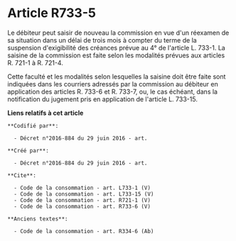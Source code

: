 # Article R733-5

Le débiteur peut saisir de nouveau la commission en vue d'un réexamen de sa situation dans un délai de trois mois à compter
du terme de la suspension d'exigibilité des créances prévue au 4° de l'article L. 733-1. La saisine de la commission est
faite selon les modalités prévues aux articles R. 721-1 à R. 721-4. 

Cette faculté et les modalités selon lesquelles la saisine doit être faite sont indiquées dans les courriers adressés par la
commission au débiteur en application des articles R. 733-6 et R. 733-7, ou, le cas échéant, dans la notification du jugement
pris en application de l'article L. 733-15.

**Liens relatifs à cet article**

	**Codifié par**:

	  - Décret n°2016-884 du 29 juin 2016 - art.

	**Créé par**:

	  - Décret n°2016-884 du 29 juin 2016 - art.

	**Cite**:

	  - Code de la consommation - art. L733-1 (V)
	  - Code de la consommation - art. L733-15 (V)
	  - Code de la consommation - art. R721-1 (V)
	  - Code de la consommation - art. R733-6 (V)

	**Anciens textes**:

	  - Code de la consommation - art. R334-6 (Ab)
